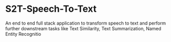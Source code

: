 # S2T-Speech-To-Text
 An end to end full stack application to transform speech to text and perform further downstream tasks like Text Similarity, Text Summarization, Named Entity Recognitio
